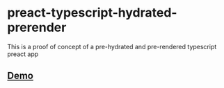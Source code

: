 # preact-typescript-hydrated-prerender

This is a proof of concept of a pre-hydrated and pre-rendered typescript preact app

## [Demo](https://sandman21dan.github.io/preact-typescript-hydrated-prerender/)
